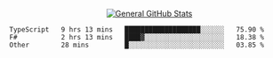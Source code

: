 <p align="center">
  <a href="https://github.com/AndyDevv">
    <img src="https://github-readme-stats.vercel.app/api?username=AndyDevv&custom_title=General%20GitHub%20Stats&theme=aura_dark" alt="General GitHub Stats">
  </a>
</p>

<!--START_SECTION:waka-->

```text
TypeScript   9 hrs 13 mins   ███████████████████░░░░░░   75.90 %
F#           2 hrs 13 mins   ████▓░░░░░░░░░░░░░░░░░░░░   18.38 %
Other        28 mins         █░░░░░░░░░░░░░░░░░░░░░░░░   03.85 %
```

<!--END_SECTION:waka-->
